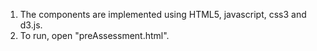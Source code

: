 1) The components are implemented using HTML5, javascript, css3 and d3.js.
2) To run, open "preAssessment.html".
